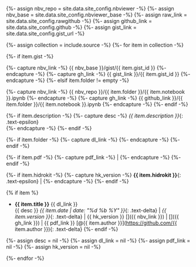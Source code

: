 {%- assign nbv_repo = site.data.site_config.nbviewer -%}
{%- assign nbv_base = site.data.site_config.nbviewer_base -%}
{%- assign raw_link = site.data.site_config.rawgithub -%}
{%- assign github_link = site.data.site_config.github -%}
{%- assign gist_link = site.data.site_config.gist_url -%}

{%- assign collection = include.source -%}
{%- for item in collection -%}
<!-- CONDITIONAL IF GIST USED -->
{%- if item.gist -%}
<!-- IF GIST NOT EMPTY / TRUE -->
{%- capture nbv_link -%}
{{ nbv_base }}/gist/{{ item.gist_id }}
{%- endcapture -%}
{%- capture gh_link -%}
{{ gist_link }}/{{ item.gist_id }}
{%- endcapture -%}
{%- elsif item.folder != empty -%}
<!-- IF FOLDER NOT EMPTY -->
{%- capture nbv_link -%}
{{ nbv_repo }}/{{ item.folder }}/{{ item.notebook }}.ipynb
{%- endcapture -%}
{%- capture gh_link -%}
{{ github_link }}/{{ item.folder }}/{{ item.notebook }}.ipynb
{%- endcapture -%}
{%- endif -%}

{%- if item.description -%}
{%- capture desc -%}
_{{ item.description }}_{: .text-epsilon}<br>
{%- endcapture -%}
{%- endif -%}

{%- if item.folder -%}
{%- capture dl_link -%}
<a href="{{ raw_link }}/{{ item.folder }}/{{ item.notebook }}.ipynb" download="{{ item.notebook }}.ipynb" target="_blank"><i class="fas fa-download"></i></a>
{%- endcapture -%}
{%- endif -%}

{%- if item.pdf -%}
{%- capture pdf_link -%}
<a href="{{ item.pdf }}" download="{{ item.notebook }}.pdf"><i class="far fa-file-pdf"></i></a> \| 
{%- endcapture -%}
{%- endif -%}

{%- if item.hidrokit -%}
{%- capture hk_version -%}
<i class="fas fa-h-square"></i> **{{ item.hidrokit }}**{: .text-epsilon} \|
{%- endcapture -%}
{%- endif -%}

{% if item %}
- **{{ item.title }}** {{ dl_link }}<br>{{ desc }}
<i class="fas fa-calendar-day"></i> _{{ item.date | date: "%d %b %Y" }}_{: .text-delta} \| 
<i class="fas fa-code-branch"></i> _{{ item.version }}_{: .text-delta} \| {{ hk_version }}
[<i class="fas fa-book-open"></i>]({{ nbv_link }}) \|
[<i class="fab fa-github"></i>]({{ gh_link }}) \| {{ pdf_link }}
[@{{ item.author }}](https://github.com/{{ item.author }}){: .text-delta}
{%- endif -%}

{%- assign desc = nil -%}
{%- assign dl_link = nil -%}
{%- assign pdf_link = nil -%}
{%- assign hk_version = nil -%}

{%- endfor -%}

